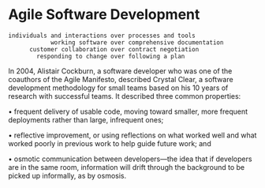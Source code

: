 # Agile Software Development

```text
individuals and interactions over processes and tools
            working software over comprehensive documentation
      customer collaboration over contract negotiation
        responding to change over following a plan
```

In 2004, Alistair Cockburn, a software developer who was one of the coauthors of
the Agile Manifesto, described Crystal Clear, a software development methodology
for small teams based on his 10 years of research with successful teams. It
described three common properties:

• frequent delivery of usable code, moving toward smaller, more frequent
  deployments rather than large, infrequent ones;

• reflective improvement, or using reflections on what worked well and what
  worked poorly in previous work to help guide future work; and

• osmotic communication between developers—the idea that if developers are in
  the same room, information will drift through the background to be picked up
  informally, as by osmosis.
